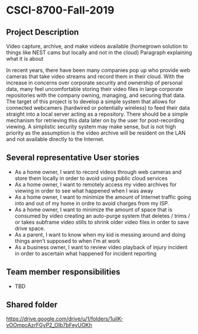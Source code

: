 # CSCI-8700-Fall-2019

## Project Description
Video capture, archive, and make videos available (homegrown solution to things like NEST cams but locally and not in the cloud)
Paragraph explaining what it is about

In recent years, there have been many companies pop up who provide web cameras that take video streams and record them in their cloud. With the increase in concerns over corporate security and ownership of personal data, many feel uncomfortable storing their video files in large corporate repositories with the company owning, managing, and securing that data. The target of this project is to develop a simple system that allows for connected webcamers (hardwired or potentially wireless) to feed their data straight into a local server acting as a repository. There should be a simple mechanism for retrieving this data later on by the user for post-recording viewing. A simplistic security system may make sense, but is not high priority as the assumption is the video archive will be resident on the LAN and not available directly to the Internet.

## Several representative User stories
- As a home owner, I want to record videos through web cameras and store them locally in order to avoid using public cloud services
- As a home owner, I want to remotely access my video archives for viewing in order to see what happened when I was away
- As a home owner, I want to minimize the amount of Internet traffic going into and out of my home in ordre to avoid charges from my ISP.
- As a home owner, I want to minimize the amount of space that is consumed by video creating an auto-purge system that deletes / trims / or takes subframe video stills to shrink older video files in order to save drive space.
- As a parent, I want to know when my kid is messing around and doing things aren’t supposed to when I’m at work
- As a business owner, I want to review video playback of injury incident in order to ascertain what happened for incident reporting

## Team member responsibilities
- TBD

## Shared folder
https://drive.google.com/drive/u/1/folders/1uiIK-vOOmpcAzrFGyP2_OIb7bFeyUOKh

